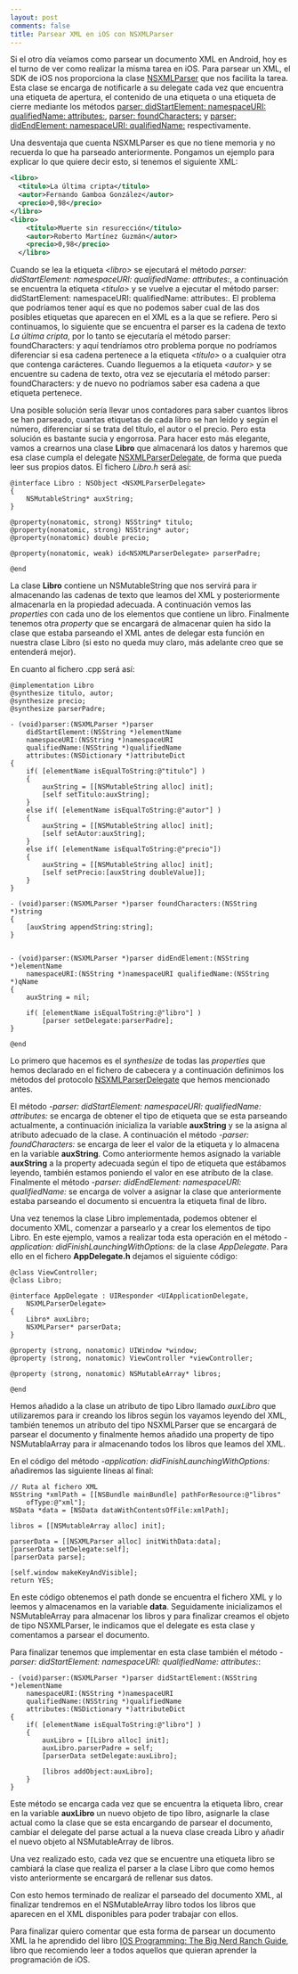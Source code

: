 ```yaml
---
layout: post
comments: false
title: Parsear XML en iOS con NSXMLParser
---
```


Si el otro día veíamos como parsear un documento XML en Android, hoy es el turno de ver como realizar la misma tarea en iOS. Para parsear un XML, el SDK de iOS nos proporciona la clase [NSXMLParser](https://developer.apple.com/library/mac/#documentation/Cocoa/Reference/Foundation/Classes/NSXMLParser_Class/Reference/Reference.html) que nos facilita la tarea. Esta clase se encarga de notificarle a su delegate cada vez que encuentra una etiqueta de apertura, el contenido de una etiqueta o una etiqueta de cierre mediante los métodos [parser: didStartElement: namespaceURI: qualifiedName: attributes:](https://developer.apple.com/library/mac/documentation/Cocoa/Reference/NSXMLParserDelegate_Protocol/Reference/Reference.html#//apple_ref/occ/intfm/NSXMLParserDelegate/parser:didStartElement:namespaceURI:qualifiedName:attributes:), [parser: foundCharacters:](https://developer.apple.com/library/mac/documentation/Cocoa/Reference/NSXMLParserDelegate_Protocol/Reference/Reference.html#//apple_ref/occ/intfm/NSXMLParserDelegate/parser:foundCharacters:) y [parser: didEndElement: namespaceURI: qualifiedName:](https://developer.apple.com/library/mac/documentation/Cocoa/Reference/NSXMLParserDelegate_Protocol/Reference/Reference.html#//apple_ref/occ/intfm/NSXMLParserDelegate/parser:didEndElement:namespaceURI:qualifiedName:) respectivamente.

Una desventaja que cuenta NSXMLParser es que no tiene memoria y no recuerda lo que ha parseado anteriormente. Pongamos un ejemplo para explicar lo que quiere decir esto, si tenemos el siguiente XML:

``` xml
<libro>
  <titulo>La última cripta</titulo>
  <autor>Fernando Gamboa González</autor>
  <precio>0,98</precio>
</libro>
<libro>
    <titulo>Muerte sin resurección</titulo>
    <autor>Roberto Martínez Guzmán</autor>
    <precio>0,98</precio>
  </libro>
```

Cuando se lea la etiqueta *\<libro\>* se ejecutará el método *parser: didStartElement: namespaceURI: qualifiedName: attributes:*, a continuación se encuentra la etiqueta *\<titulo\>* y se vuelve a ejecutar el método parser: didStartElement: namespaceURI: qualifiedName: attributes:. El problema que podríamos tener aquí es que no podemos saber cual de las dos posibles etiquetas que aparecen en el XML es a la que se refiere. Pero si continuamos, lo siguiente que se encuentra el parser es la cadena de texto *La última cripta*, por lo tanto se ejecutaría el método parser: foundCharacters: y aquí tendríamos otro problema porque no podríamos diferenciar si esa cadena pertenece a la etiqueta *\<titulo\>* o a cualquier otra que contenga carácteres. Cuando lleguemos a la etiqueta *\<autor\>* y se encuentre su cadena de texto, otra vez se ejecutaría el método parser: foundCharacters: y de nuevo no podríamos saber esa cadena a que etiqueta pertenece.

<!--more-->

Una posible solución sería llevar unos contadores para saber cuantos libros se han parseado, cuantas etiquetas de cada libro se han leído y según el número, diferenciar si se trata del título, el autor o el precio. Pero esta solución es bastante sucia y engorrosa. Para hacer esto más elegante, vamos a crearnos una clase **Libro** que almacenará los datos y haremos que esa clase cumpla el delegate [NSXMLParserDelegate](http://developer.apple.com/library/ios/#documentation/cocoa/reference/NSXMLParserDelegate_Protocol/Reference/Reference.html), de forma que pueda leer sus propios datos. El fichero *Libro.h* será así:

``` objective_c
@interface Libro : NSObject <NSXMLParserDelegate>
{
    NSMutableString* auxString;
}

@property(nonatomic, strong) NSString* titulo;
@property(nonatomic, strong) NSString* autor;
@property(nonatomic) double precio;

@property(nonatomic, weak) id<NSXMLParserDelegate> parserPadre;

@end
```

La clase **Libro** contiene un NSMutableString que nos servirá para ir almacenando las cadenas de texto que leamos del XML y posteriormente almacenarla en la propiedad adecuada. A continuación vemos las *properties* con cada uno de los elementos que contiene un libro. Finalmente tenemos otra *property* que se encargará de almacenar quien ha sido la clase que estaba parseando el XML antes de delegar esta función en nuestra clase Libro (si esto no queda muy claro, más adelante creo que se entenderá mejor).

En cuanto al fichero .cpp será así:

``` objective_c
@implementation Libro
@synthesize titulo, autor;
@synthesize precio;
@synthesize parserPadre;

- (void)parser:(NSXMLParser *)parser 
    didStartElement:(NSString *)elementName 
    namespaceURI:(NSString *)namespaceURI 
    qualifiedName:(NSString *)qualifiedName 
    attributes:(NSDictionary *)attributeDict
{
    if( [elementName isEqualToString:@"titulo"] )
    {
        auxString = [[NSMutableString alloc] init];
        [self setTitulo:auxString];
    }
    else if( [elementName isEqualToString:@"autor"] )
    {
        auxString = [[NSMutableString alloc] init];
        [self setAutor:auxString];
    }
    else if( [elementName isEqualToString:@"precio"])
    {
        auxString = [[NSMutableString alloc] init];
        [self setPrecio:[auxString doubleValue]];
    }
}

- (void)parser:(NSXMLParser *)parser foundCharacters:(NSString *)string
{
    [auxString appendString:string];
}


- (void)parser:(NSXMLParser *)parser didEndElement:(NSString *)elementName 
    namespaceURI:(NSString *)namespaceURI qualifiedName:(NSString *)qName
{
    auxString = nil;
    
    if( [elementName isEqualToString:@"libro"] )
        [parser setDelegate:parserPadre];
}

@end
``` 

Lo primero que hacemos es el *synthesize* de todas las *properties* que hemos declarado en el fichero de cabecera y a continuación definimos los métodos del protocolo [NSXMLParserDelegate](http://developer.apple.com/library/ios/#documentation/cocoa/reference/NSXMLParserDelegate_Protocol/Reference/Reference.html) que hemos mencionado antes.

El método *-parser: didStartElement: namespaceURI: qualifiedName: attributes:* se encarga de obtener el tipo de etiqueta que se esta parseando actualmente, a continuación inicializa la variable **auxString** y se la asigna al atributo adecuado de la clase. A continuación el método *-parser: foundCharacters:* se encarga de leer el valor de la etiqueta y lo almacena en la variable **auxString**. Como anteriormente hemos asignado la variable **auxString** a la property adecuada según el tipo de etiqueta que estábamos leyendo, también estamos poniendo el valor en ese atributo de la clase. Finalmente el método *-parser: didEndElement: namespaceURI: qualifiedName:* se encarga de volver a asignar la clase que anteriormente estaba parseando el documento si encuentra la etiqueta final de libro.

Una vez tenemos la clase Libro implementada, podemos obtener el documento XML, comenzar a parsearlo y a crear los elementos de tipo Libro. En este ejemplo, vamos a realizar toda esta operación en el método *-application: didFinishLaunchingWithOptions:* de la clase *AppDelegate*. Para ello en el fichero **AppDelegate.h** dejamos el siguiente código:

``` objective_c
@class ViewController;
@class Libro;

@interface AppDelegate : UIResponder <UIApplicationDelegate, 
    NSXMLParserDelegate>
{
    Libro* auxLibro;
    NSXMLParser* parserData;
}

@property (strong, nonatomic) UIWindow *window;
@property (strong, nonatomic) ViewController *viewController;

@property (strong, nonatomic) NSMutableArray* libros;

@end
```

Hemos añadido a la clase un atributo de tipo Libro llamado *auxLibro* que utilizaremos para ir creando los libros según los vayamos leyendo del XML, también tenemos un atributo del tipo NSXMLParser que se encargará de parsear el documento y finalmente hemos añadido una property de tipo NSMutablaArray para ir almacenando todos los libros que leamos del XML.

En el código del método *-application: didFinishLaunchingWithOptions:* añadiremos las siguiente líneas al final:

``` objective_c
// Ruta al fichero XML
NSString *xmlPath = [[NSBundle mainBundle] pathForResource:@"libros" 
    ofType:@"xml"];
NSData *data = [NSData dataWithContentsOfFile:xmlPath];
    
libros = [[NSMutableArray alloc] init];
    
parserData = [[NSXMLParser alloc] initWithData:data];
[parserData setDelegate:self];
[parserData parse];

[self.window makeKeyAndVisible];
return YES;
```

En este código obtenemos el path donde se encuentra el fichero XML y lo leemos y almacenamos en la variable **data**. Seguidamente inicializamos el NSMutableArray para almacenar los libros y para finalizar creamos el objeto de tipo NSXMLParser, le indicamos que el delegate es esta clase y comentamos a parsear el documento.

Para finalizar tenemos que implementar en esta clase también el método *-parser: didStartElement: namespaceURI: qualifiedName: attributes:*:

``` objective_c
- (void)parser:(NSXMLParser *)parser didStartElement:(NSString *)elementName 
    namespaceURI:(NSString *)namespaceURI 
    qualifiedName:(NSString *)qualifiedName 
    attributes:(NSDictionary *)attributeDict
{
    if( [elementName isEqualToString:@"libro"] )
    {
        auxLibro = [[Libro alloc] init];
        auxLibro.parserPadre = self;
        [parserData setDelegate:auxLibro];
        
        [libros addObject:auxLibro];
    }      
}
```

Este método se encarga cada vez que se encuentra la etiqueta libro, crear en la variable **auxLibro** un nuevo objeto de tipo libro, asignarle la clase actual como la clase que se esta encargando de parsear el documento, cambiar el delegate del parse actual a la nueva clase creada Libro y añadir el nuevo objeto al NSMutableArray de libros.

Una vez realizado esto, cada vez que se encuentre una etiqueta libro se cambiará la clase que realiza el parser a la clase Libro que como hemos visto anteriormente se encargará de rellenar sus datos.

Con esto hemos terminado de realizar el parseado del documento XML, al finalizar tendremos en el NSMutableArray libro todos los libros que aparecen en el XML disponibles para poder trabajar con ellos.

Para finalizar quiero comentar que esta forma de parsear un documento XML la he aprendido del libro [IOS Programming: The Big Nerd Ranch Guide](http://www.bignerdranch.com/book/ios_programming_the_big_nerd_ranch_guide_rd_edition_), libro que recomiendo leer a todos aquellos que quieran aprender la programación de iOS.